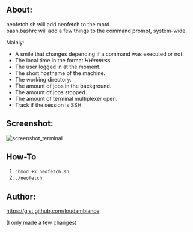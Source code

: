 ## About:

neofetch.sh will add neofetch to the motd.  
bash.bashrc will add a few things to the command prompt, system-wide.

Mainly:

- A smile that changes depending if a command was executed or not.
- The local time in the format *HH:mm:ss*.
- The user logged in at the moment.
- The short hostname of the machine.
- The working directory.
- The amount of jobs in the background.
- The amount of jobs stopped.
- The amount of terminal multiplexer open.
- Track if the session is SSH.

## Screenshot:

![screenshot_terminal](https://user-images.githubusercontent.com/83188092/117812666-5eaf0680-b262-11eb-80f2-29f7d0092f86.png)

## How-To

1. `chmod +x neofetch.sh`
2. `./neofetch`

## Author:

https://gist.github.com/loudambiance

(I only made a few changes)
